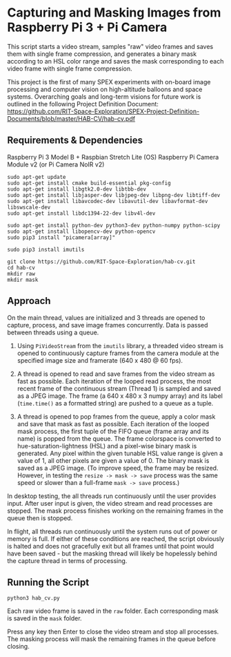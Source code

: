 # Capturing and Masking Images from Raspberry Pi 3 + Pi Camera
This script starts a video stream, samples "raw" video frames and saves them with single frame compression, and generates a binary mask according to an HSL color range and saves the mask corresponding to each video frame with single frame compression.

This project is the first of many SPEX experiments with on-board image processing and computer vision on high-altitude balloons and space systems.
Overarching goals and long-term visions for future work is outlined in the following Project Definition Document:  https://github.com/RIT-Space-Exploration/SPEX-Project-Definition-Documents/blob/master/HAB-CV/hab-cv.pdf

## Requirements & Dependencies
Raspberry Pi 3 Model B + Raspbian Stretch Lite (OS)
Raspberry Pi Camera Module v2 (or Pi Camera NoIR v2)

```
sudo apt-get update
sudo apt-get install cmake build-essential pkg-config
sudo apt-get install libgtk2.0-dev libtbb-dev
sudo apt-get install libjasper-dev libjpeg-dev libpng-dev libtiff-dev
sudo apt-get install libavcodec-dev libavutil-dev libavformat-dev libswscale-dev
sudo apt-get install libdc1394-22-dev libv4l-dev

sudo apt-get install python-dev python3-dev python-numpy python-scipy
sudo apt-get install libopencv-dev python-opencv
sudo pip3 install "picamera[array]"

sudo pip3 install imutils

git clone https://github.com/RIT-Space-Exploration/hab-cv.git
cd hab-cv
mkdir raw
mkdir mask
```

## Approach
On the main thread, values are initialized and 3 threads are opened to capture, process, and save image frames concurrently.
Data is passed between threads using a queue.

1. Using `PiVideoStream` from the `imutils` library, a threaded video stream is opened to continuously capture frames from the camera module at the specified image size and framerate (640 x 480 @ 60 fps).

2. A thread is opened to read and save frames from the video stream as fast as possible.
Each iteration of the looped read process, the most recent frame of the continuous stream (Thread 1) is sampled and saved as a JPEG image.
The frame (a 640 x 480 x 3 numpy array) and its label (`time.time()` as a formatted string) are pushed to a queue as a tuple.

3. A thread is opened to pop frames from the queue, apply a color mask and save that mask as fast as possible.
Each iteration of the looped mask process, the first tuple of the FIFO queue (frame array and its name) is popped from the queue.
The frame colorspace is converted to hue-saturation-lightness (HSL) and a pixel-wise binary mask is generated.
Any pixel within the given tunable HSL value range is given a value of 1, all other pixels are given a value of 0.
The binary mask is saved as a JPEG image.
(To improve speed, the frame may be resized. However, in testing the `resize -> mask -> save` process was the same speed or slower than a full-frame `mask -> save` process.)

In desktop testing, the all threads run continuously until the user provides input.
After user input is given, the video stream and read processes are stopped.
The mask process finishes working on the remaining frames in the queue then is stopped.

In flight, all threads run continuously until the system runs out of power or memory is full.
If either of these conditions are reached, the script obviously is halted and does not gracefully exit but all frames until that point would have been saved - but the masking thread will likely be hopelessly behind the capture thread in terms of processing.

## Running the Script
```
python3 hab_cv.py
```
Each raw video frame is saved in the `raw` folder.
Each corresponding mask is saved in the `mask` folder.

Press any key then Enter to close the video stream and stop all processes.
The masking process will mask the remaining frames in the queue before closing.
